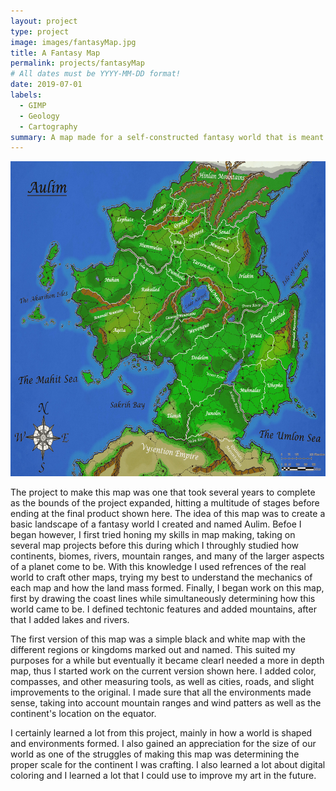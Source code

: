 ```yaml
---
layout: project
type: project
image: images/fantasyMap.jpg
title: A Fantasy Map
permalink: projects/fantasyMap
# All dates must be YYYY-MM-DD format!
date: 2019-07-01
labels:
  - GIMP
  - Geology
  - Cartography
summary: A map made for a self-constructed fantasy world that is meant to display the accurate distances, city locations and biomes of the areas on the continent.
---
```


<img class="ui medium right floated rounded image" src="../images/fantasyMap.jpg">

The project to make this map was one that took several years to complete as the bounds of the project expanded, hitting a multitude of stages before ending at the final product shown here. The idea of this map was to create a basic landscape of a fantasy world I created and named Aulim.  Befoe I began however, I first tried honing my skills in map making, taking on several map projects before this during which I throughly studied how continents, biomes, rivers, mountain ranges, and many of the larger aspects of a planet come to be.  With this knowledge I used refrences of the real world to craft other maps, trying my best to understand the mechanics of each map and how the land mass formed.  Finally, I began work on this map, first by drawing the coast lines while simultaneously determining how this world came to be.  I defined techtonic features and added mountains, after that I added lakes and rivers.

The first version of this map was a simple black and white map with the different regions or kingdoms marked out and named.  This suited my purposes for a while but eventually it became clearI needed a more in depth map, thus I started work on the current version shown here.  I added color, compasses, and other measuring tools, as well as cities, roads, and slight improvements to the original.  I made sure that all the environments made sense, taking into account mountain ranges and wind patters as well as the continent's location on the equator. 

I certainly learned a lot from this project, mainly in how a world is shaped and environments formed.  I also gained an appreciation for the size of our world as one of the struggles of making this map was determining the proper scale for the continent I was crafting.  I also learned a lot about digital coloring and I learned a lot that I could use to improve my art in the future.
